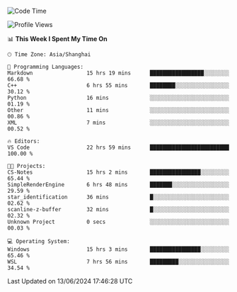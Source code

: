 <!--START_SECTION:waka-->
![Code Time](http://img.shields.io/badge/Code%20Time-1%2C776%20hrs%202%20mins-blue)

![Profile Views](http://img.shields.io/badge/Profile%20Views-4-blue)

📊 **This Week I Spent My Time On** 

```text
🕑︎ Time Zone: Asia/Shanghai

💬 Programming Languages: 
Markdown                 15 hrs 19 mins      █████████████████░░░░░░░░   66.68 % 
C++                      6 hrs 55 mins       ████████░░░░░░░░░░░░░░░░░   30.12 % 
Python                   16 mins             ░░░░░░░░░░░░░░░░░░░░░░░░░   01.19 % 
Other                    11 mins             ░░░░░░░░░░░░░░░░░░░░░░░░░   00.86 % 
XML                      7 mins              ░░░░░░░░░░░░░░░░░░░░░░░░░   00.52 % 

🔥 Editors: 
VS Code                  22 hrs 59 mins      █████████████████████████   100.00 % 

🐱‍💻 Projects: 
CS-Notes                 15 hrs 2 mins       ████████████████░░░░░░░░░   65.44 % 
SimpleRenderEngine       6 hrs 48 mins       ███████░░░░░░░░░░░░░░░░░░   29.59 % 
star_identification      36 mins             █░░░░░░░░░░░░░░░░░░░░░░░░   02.62 % 
scanline-z-buffer        32 mins             █░░░░░░░░░░░░░░░░░░░░░░░░   02.32 % 
Unknown Project          0 secs              ░░░░░░░░░░░░░░░░░░░░░░░░░   00.03 % 

💻 Operating System: 
Windows                  15 hrs 3 mins       ████████████████░░░░░░░░░   65.46 % 
WSL                      7 hrs 56 mins       █████████░░░░░░░░░░░░░░░░   34.54 % 
```


 Last Updated on 13/06/2024 17:46:28 UTC
<!--END_SECTION:waka-->